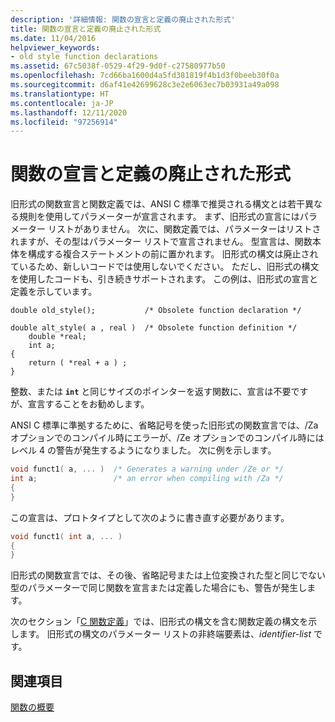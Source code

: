 ```yaml
---
description: '詳細情報: 関数の宣言と定義の廃止された形式'
title: 関数の宣言と定義の廃止された形式
ms.date: 11/04/2016
helpviewer_keywords:
- old style function declarations
ms.assetid: 67c5038f-0529-4f29-9d0f-c27580977b50
ms.openlocfilehash: 7cd66ba1600d4a5fd381819f4b1d3f0beeb30f0a
ms.sourcegitcommit: d6af41e42699628c3e2e6063ec7b03931a49a098
ms.translationtype: HT
ms.contentlocale: ja-JP
ms.lasthandoff: 12/11/2020
ms.locfileid: "97256914"
---
```

# <a name="obsolete-forms-of-function-declarations-and-definitions"></a>関数の宣言と定義の廃止された形式

旧形式の関数宣言と関数定義では、ANSI C 標準で推奨される構文とは若干異なる規則を使用してパラメーターが宣言されます。 まず、旧形式の宣言にはパラメーター リストがありません。 次に、関数定義では、パラメーターはリストされますが、その型はパラメーター リストで宣言されません。 型宣言は、関数本体を構成する複合ステートメントの前に置かれます。 旧形式の構文は廃止されているため、新しいコードでは使用しないでください。 ただし、旧形式の構文を使用したコードも、引き続きサポートされます。 この例は、旧形式の宣言と定義を示しています。

```
double old_style();           /* Obsolete function declaration */

double alt_style( a , real )  /* Obsolete function definition */
    double *real;
    int a;
{
    return ( *real + a ) ;
}
```

整数、または **`int`** と同じサイズのポインターを返す関数に、宣言は不要ですが、宣言することをお勧めします。

ANSI C 標準に準拠するために、省略記号を使った旧形式の関数宣言では、/Za オプションでのコンパイル時にエラーが、/Ze オプションでのコンパイル時にはレベル 4 の警告が発生するようになりました。 次に例を示します。

```cpp
void funct1( a, ... )  /* Generates a warning under /Ze or */
int a;                 /* an error when compiling with /Za */
{
}
```

この宣言は、プロトタイプとして次のように書き直す必要があります。

```cpp
void funct1( int a, ... )
{
}
```

旧形式の関数宣言では、その後、省略記号または上位変換された型と同じでない型のパラメーターで同じ関数を宣言または定義した場合にも、警告が発生します。

次のセクション「[C 関数定義](../c-language/c-function-definitions.md)」では、旧形式の構文を含む関数定義の構文を示します。 旧形式の構文のパラメーター リストの非終端要素は、*identifier-list* です。

## <a name="see-also"></a>関連項目

[関数の概要](../c-language/overview-of-functions.md)
